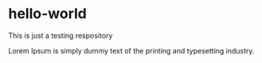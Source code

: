 # hello-world
This is just a testing respository

Lorem Ipsum is simply dummy text of the printing and typesetting industry.
